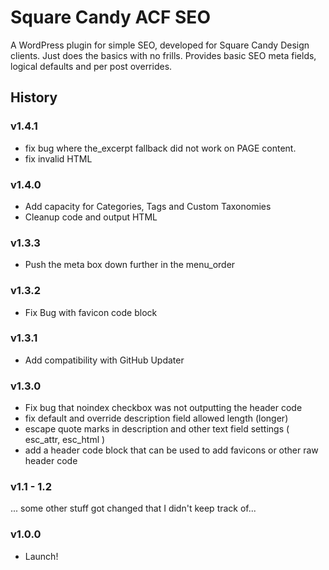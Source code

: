 # Square Candy ACF SEO

A WordPress plugin for simple SEO, developed for Square Candy Design clients.
Just does the basics with no frills.
Provides basic SEO meta fields, logical defaults and per post overrides.

## History

### v1.4.1

* fix bug where the_excerpt fallback did not work on PAGE content.
* fix invalid HTML

### v1.4.0

* Add capacity for Categories, Tags and Custom Taxonomies
* Cleanup code and output HTML

### v1.3.3

* Push the meta box down further in the menu_order

### v1.3.2

* Fix Bug with favicon code block

### v1.3.1

* Add compatibility with GitHub Updater

### v1.3.0

* Fix bug that noindex checkbox was not outputting the header code
* fix default and override description field allowed length (longer)
* escape quote marks in description and other text field settings ( esc_attr, esc_html )
* add a header code block that can be used to add favicons or other raw header code

### v1.1 - 1.2

... some other stuff got changed that I didn't keep track of...

### v1.0.0

* Launch!
